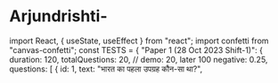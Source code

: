 # Arjundrishti-
import React, { useState, useEffect } from "react"; import confetti from "canvas-confetti";  const TESTS = {   "Paper 1 (28 Oct 2023 Shift-1)": {     duration: 120,     totalQuestions: 20, // demo: 20, later 100     negative: 0.25,     questions: [ { id: 1, text: "भारत का पहला उपग्रह कौन-सा था?",  
